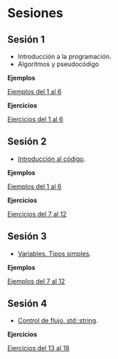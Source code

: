# Sesiones

## Sesión 1

 * Introducción a la programación.
 * Algoritmos y pseudocódigo

**Ejemplos**

[Ejemplos del 1 al 6](./ejemplos/pseudocodigo.md)

**Ejercicios**

[Ejercicios del 1 al 6](./EJERCICIOS.md)

## Sesión 2

 * [Introducción al código](sesiones/sesion2.md).

**Ejemplos**

[Ejemplos del 1 al 6](./ejemplos/cppbasico.md)

**Ejercicios**

[Ejercicios del 7 al 12](./EJERCICIOS.md)

## Sesión 3

 * [Variables. Tipos simples](sesiones/sesion3.md).

**Ejemplos**

[Ejemplos del 7 al 12](./ejemplos/cppbasico.md)

## Sesión 4

 * [Control de flujo. std::string](sesiones/sesion4.md).

**Ejercicios**

[Ejercicios del 13 al 18](./EJERCICIOS.md)